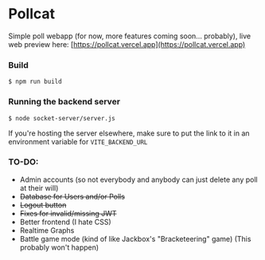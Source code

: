 # Pollcat

Simple poll webapp (for now, more features coming soon... probably), live web preview here: [https://pollcat.vercel.app](https://pollcat.vercel.app)

### Build
```shell
$ npm run build
```

### Running the backend server
```shell
$ node socket-server/server.js
```

If you're hosting the server elsewhere, make sure to put the link to it in an environment variable for `VITE_BACKEND_URL`

### TO-DO:

* Admin accounts (so not everybody and anybody can just delete any poll at their will)
* ~~Database for Users and/or Polls~~
* ~~Logout button~~
* ~~Fixes for invalid/missing JWT~~
* Better frontend (I hate CSS)
* Realtime Graphs
* Battle game mode (kind of like Jackbox's "Bracketeering" game) (This probably won't happen)
